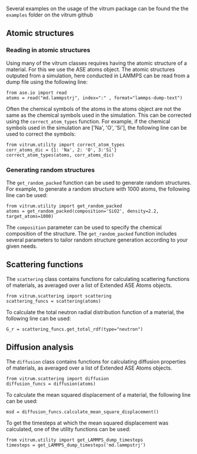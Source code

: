 Several examples on the usage of the vitrum package can be found the the `examples` folder on the vitrum github

## Atomic structures
### Reading in atomic structures
Using many of the vitrum classes requires having the atomic structure of a material. For this we use the ASE atoms object. The atomic structures outputed from a simulation, here conducted in LAMMPS can be read from a dump file using the following line:

```
from ase.io import read
atoms = read("md.lammpstrj", index=":" , format="lammps-dump-text")
```

Often the chemical symbols of the atoms in the atoms object are not the same as the chemical symbols used in the simulation. This can be corrected using the `correct_atom_types` function. For example, if the chemical symbols used in the simulation are ['Na', 'O', 'Si'], the following line can be used to correct the symbols:

```
from vitrum.utility import correct_atom_types
corr_atoms_dic = {1: 'Na', 2: 'O', 3:'Si'}
correct_atom_types(atoms, corr_atoms_dic)
```

### Generating random structures
The `get_random_packed` function can be used to generate random structures. For example, to generate a random structure with 1000 atoms, the following line can be used:

```
from vitrum.utility import get_random_packed
atoms = get_random_packed(composition='SiO2', density=2.2, target_atoms=1000)
```

The `composition` parameter can be used to specify the chemical composition of the structure. The `get_random_packed` function includes several parameters to tailor random structure generation according to your given needs.


## Scattering functions
The `scattering` class contains functions for calculating scattering functions of materials, as averaged over a list of Extended ASE Atoms objects.

```
from vitrum.scattering import scattering
scattering_funcs = scattering(atoms)
```

To calculate the total neutron radial distribution function of a material, the following line can be used:

```
G_r = scattering_funcs.get_total_rdf(type="neutron")
```


## Diffusion analysis
The `diffusion` class contains functions for calculating diffusion properties of materials, as averaged over a list of Extended ASE Atoms objects.

```
from vitrum.scattering import diffusion
diffusion_funcs = diffusion(atoms)
```

To calculate the mean squared displacement of a material, the following line can be used:

```
msd = diffusion_funcs.calculate_mean_square_displacement()
```

To get the timesteps at which the mean squared displacement was calculated, one of the utility functions can be used:

```
from vitrum.utility import get_LAMMPS_dump_timesteps
timesteps = get_LAMMPS_dump_timesteps('md.lammpstrj')
```
